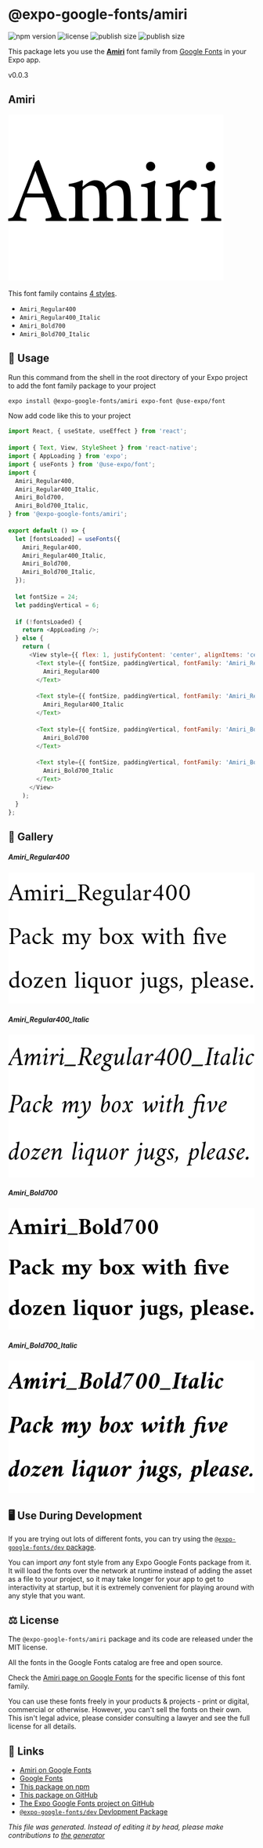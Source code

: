 # @expo-google-fonts/amiri

![npm version](https://flat.badgen.net/npm/v/@expo-google-fonts/amiri)
![license](https://flat.badgen.net/github/license/expo/google-fonts)
![publish size](https://flat.badgen.net/packagephobia/install/@expo-google-fonts/amiri)
![publish size](https://flat.badgen.net/packagephobia/publish/@expo-google-fonts/amiri)

This package lets you use the [**Amiri**](https://fonts.google.com/specimen/Amiri) font family from [Google Fonts](https://fonts.google.com/) in your Expo app.

v0.0.3

## Amiri

![Amiri](./font-family.png)

This font family contains [4 styles](#gallery).

- `Amiri_Regular400`
- `Amiri_Regular400_Italic`
- `Amiri_Bold700`
- `Amiri_Bold700_Italic`

## 🔡 Usage

Run this command from the shell in the root directory of your Expo project to add the font family package to your project
```sh
expo install @expo-google-fonts/amiri expo-font @use-expo/font
```

Now add code like this to your project
```js
import React, { useState, useEffect } from 'react';

import { Text, View, StyleSheet } from 'react-native';
import { AppLoading } from 'expo';
import { useFonts } from '@use-expo/font';
import {
  Amiri_Regular400,
  Amiri_Regular400_Italic,
  Amiri_Bold700,
  Amiri_Bold700_Italic,
} from '@expo-google-fonts/amiri';

export default () => {
  let [fontsLoaded] = useFonts({
    Amiri_Regular400,
    Amiri_Regular400_Italic,
    Amiri_Bold700,
    Amiri_Bold700_Italic,
  });

  let fontSize = 24;
  let paddingVertical = 6;

  if (!fontsLoaded) {
    return <AppLoading />;
  } else {
    return (
      <View style={{ flex: 1, justifyContent: 'center', alignItems: 'center' }}>
        <Text style={{ fontSize, paddingVertical, fontFamily: 'Amiri_Regular400' }}>
          Amiri_Regular400
        </Text>

        <Text style={{ fontSize, paddingVertical, fontFamily: 'Amiri_Regular400_Italic' }}>
          Amiri_Regular400_Italic
        </Text>

        <Text style={{ fontSize, paddingVertical, fontFamily: 'Amiri_Bold700' }}>
          Amiri_Bold700
        </Text>

        <Text style={{ fontSize, paddingVertical, fontFamily: 'Amiri_Bold700_Italic' }}>
          Amiri_Bold700_Italic
        </Text>
      </View>
    );
  }
};

```

## 📖 Gallery

##### Amiri_Regular400
![Amiri_Regular400](./15af380107efd8a082b372d1ba8027d5fd6d4720ccf7f7ce48345b845cfb83b6.ttf.png)

##### Amiri_Regular400_Italic
![Amiri_Regular400_Italic](./03496500b8efdd151ca91912b003f23e04fcb45a8d39cee588e4ea47b61fc052.ttf.png)

##### Amiri_Bold700
![Amiri_Bold700](./a1f6fcfa01fc6084132c66ff5b8da7b655fbf82dae7a9200c4471400281678bb.ttf.png)

##### Amiri_Bold700_Italic
![Amiri_Bold700_Italic](./9d9add54ab339fd5ca1f0b2fbda1117e04758800cefa39fa72d5f1e38b7a2e27.ttf.png)


## 🖥️ Use During Development

If you are trying out lots of different fonts, you can try using the [`@expo-google-fonts/dev` package](https://github.com/expo/google-fonts/tree/master/font-packages/dev#readme).

You can import *any* font style from any Expo Google Fonts package from it. It will load the fonts
over the network at runtime instead of adding the asset as a file to your project, so it may take longer
for your app to get to interactivity at startup, but it is extremely convenient
for playing around with any style that you want.

## ⚖️ License

The `@expo-google-fonts/amiri` package and its code are released under the MIT license.

All the fonts in the Google Fonts catalog are free and open source.

Check the [Amiri page on Google Fonts](https://fonts.google.com/specimen/Amiri) for the specific license of this font family.

You can use these fonts freely in your products & projects - print or digital, commercial or otherwise. However, you can't sell the fonts on their own. This isn't legal advice, please consider consulting a lawyer and see the full license for all details.

## 🔗 Links

- [Amiri on Google Fonts](https://fonts.google.com/specimen/Amiri)
- [Google Fonts](https://fonts.google.com/)
- [This package on npm](https://www.npmjs.com/package/@expo-google-fonts/amiri)
- [This package on GitHub](https://github.com/expo/google-fonts/tree/master/font-packages/amiri)
- [The Expo Google Fonts project on GitHub](https://github.com/expo/google-fonts)
- [`@expo-google-fonts/dev` Devlopment Package](https://github.com/expo/google-fonts/tree/master/font-packages/dev)


*This file was generated. Instead of editing it by head, please make contributions to [the generator](https://github.com/expo/google-fonts/tree/master/packages/generator)*
